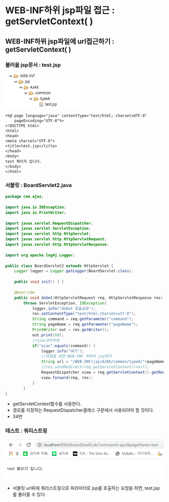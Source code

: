 # WEB-INF하위 jsp파일 접근 : getServletContext\( \)

## WEB-INF하위 jsp파일에 url접근하기 : getServletContext\( \)

### 불러올 jsp문서 : test.jsp

![&#xC704;&#xCE58;](../../../.gitbook/assets/jsp-.png)

```markup
<%@ page language="java" contentType="text/html; charset=UTF-8"
    pageEncoding="UTF-8"%>
<!DOCTYPE html>
<html>
<head>
<meta charset="UTF-8">
<title>test.jsp</title>
</head>
<body>
test 페이지 입니다.
</body>
</html>
```

### 서블릿 : BoardServlet2.java

```java
package com.ajax;

import java.io.IOException;
import java.io.PrintWriter;

import javax.servlet.RequestDispatcher;
import javax.servlet.ServletException;
import javax.servlet.http.HttpServlet;
import javax.servlet.http.HttpServletRequest;
import javax.servlet.http.HttpServletResponse;

import org.apache.log4j.Logger;

public class BoardServlet2 extends HttpServlet {
	Logger logger = Logger.getLogger(BoardServlet.class);
	
	public void init() { }

	@Override
	public void doGet(HttpServletRequest req, HttpServletResponse res) 
		throws ServletException, IOException{
			logger.info("doGet 호출성공");
		    res.setContentType("text/html;charset=utf-8");
		    String command = req.getParameter("command");
		    String pageName = req.getParameter("pageName");
		    PrintWriter out = res.getWriter();
		    out.print(60);
		    //ajax관련부분
		    if("ajax".equals(command)) {
		    	logger.info("여기");
		    	//연결을 위한 WEB-INF 하위의 jsp위치
		    	String url = "/WEB-INF/jsp/AJAX/common/typeA/"+pageName+".jsp";//중간에 변수처리 해서 jsp문서를 구분해서 요청한다.
		    	//res.sendRedirect(req.getServletContext()+url);
		    	RequestDispatcher view = req.getServletContext().getRequestDispatcher(url);
		    	view.forward(req, res);
		    }		    
		}
}
```

* getServletContext함수를 사용한다.
* 경로를 지정하는 RequestDispatcher클래스 구문에서 사용되어야 할 것이다.
* 34번

### 테스트 : 쿼리스트링

![](../../../.gitbook/assets/7%20%2812%29.png)

* 서블릿 url뒤에 쿼리스트링으로 파라미터로 jsp를 호출하는 요청을 하면, test.jsp를 불러올 수 있다.

